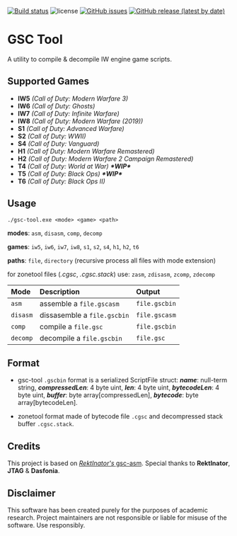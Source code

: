 [![Build status](https://ci.appveyor.com/api/projects/status/defmhg4753c1ap1o?svg=true)](https://ci.appveyor.com/project/xensik/gsc-tool)
![license](https://img.shields.io/github/license/xensik/gsc-tool.svg)
[![GitHub issues](https://img.shields.io/github/issues/xensik/gsc-tool)](https://github.com/xensik/gsc-tool/issues)
[![GitHub release (latest by date)](https://img.shields.io/github/v/release/xensik/gsc-tool)](https://github.com/xensik/gsc-tool/releases)
# GSC Tool
A utility to compile & decompile IW engine game scripts.
## Supported Games
- **IW5** *(Call of Duty: Modern Warfare 3)*
- **IW6** *(Call of Duty: Ghosts)*
- **IW7** *(Call of Duty: Infinite Warfare)*
- **IW8** *(Call of Duty: Modern Warfare (2019))*
- **S1** *(Call of Duty: Advanced Warfare)*
- **S2** *(Call of Duty: WWII)*
- **S4** *(Call of Duty: Vanguard)*
- **H1** *(Call of Duty: Modern Warfare Remastered)*
- **H2** *(Call of Duty: Modern Warfare 2 Campaign Remastered)*
- **T4** *(Call of Duty: World at War)* ***\*WIP\****
- **T5** *(Call of Duty: Black Ops)* ***\*WIP\****
- **T6** *(Call of Duty: Black Ops II)*
## Usage
``./gsc-tool.exe <mode> <game> <path>``

**modes**: `asm`, `disasm`, `comp`, `decomp`

**games**: `iw5`, `iw6`, `iw7`, `iw8`, `s1`, `s2`, `s4`, `h1`, `h2`, `t6`

**paths**: `file`, `directory` (recursive process all files with mode extension)

for zonetool files (*.cgsc*, *.cgsc.stack*) use: `zasm`, `zdisasm`, `zcomp`, `zdecomp`

| Mode     |Description                | Output      |
|:---------|:--------------------------|:------------|
|`asm`     |assemble a `file.gscasm`   |`file.gscbin`|
|`disasm`  |dissasemble a `file.gscbin`|`file.gscasm`|
|`comp`    |compile a `file.gsc`       |`file.gscbin`|
|`decomp`  |decompile a `file.gscbin`  |`file.gsc`   |

## Format
- gsc-tool ``.gscbin`` format is a serialized ScriptFile struct: ***name***: null-term string, ***compressedLen***: 4 byte uint, ***len***: 4 byte uint, ***bytecodeLen***: 4 byte uint, ***buffer***: byte array[compressedLen], ***bytecode***: byte array[bytecodeLen].

- zonetool format made of bytecode file ``.cgsc`` and decompressed stack buffer ``.cgsc.stack``.
## Credits
This project is based on  [*RektInator's* gsc-asm](https://github.com/ZoneTool/gsc-asm). Special thanks to **RektInator**, **JTAG** & **Dasfonia**.
## Disclaimer
This software has been created purely for the purposes of academic research. Project maintainers are not responsible or liable for misuse of the software. Use responsibly.
